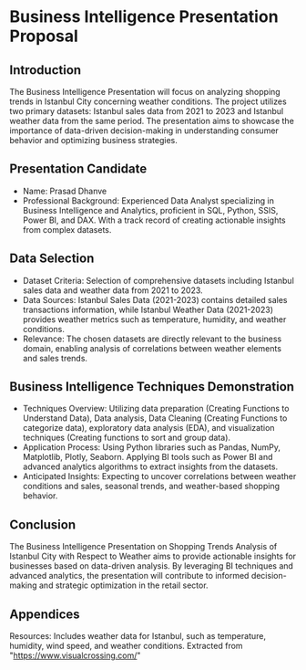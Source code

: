 # Business Intelligence Presentation Proposal

## Introduction

The Business Intelligence Presentation will focus on analyzing shopping trends in Istanbul City concerning weather conditions. The project utilizes two primary datasets: Istanbul sales data from 2021 to 2023 and Istanbul weather data from the same period. The presentation aims to showcase the importance of data-driven decision-making in understanding consumer behavior and optimizing business strategies.

## Presentation Candidate

- Name: Prasad Dhanve
- Professional Background: Experienced Data Analyst specializing in Business Intelligence and Analytics, proficient in SQL, Python, SSIS, Power BI, and DAX. With a track record of creating actionable insights from complex datasets.

## Data Selection

- Dataset Criteria: Selection of comprehensive datasets including Istanbul sales data and weather data from 2021 to 2023.
- Data Sources: Istanbul Sales Data (2021-2023) contains detailed sales transactions information, while Istanbul Weather Data (2021-2023) provides weather metrics such as temperature, humidity, and weather conditions.
- Relevance: The chosen datasets are directly relevant to the business domain, enabling analysis of correlations between weather elements and sales trends.

## Business Intelligence Techniques Demonstration

- Techniques Overview: Utilizing data preparation (Creating Functions to Understand Data), Data analysis, Data Cleaning (Creating Functions to categorize data), exploratory data analysis (EDA), and visualization techniques (Creating functions to sort and group data).
- Application Process: Using Python libraries such as Pandas, NumPy, Matplotlib, Plotly, Seaborn. Applying BI tools such as Power BI and advanced analytics algorithms to extract insights from the datasets.
- Anticipated Insights: Expecting to uncover correlations between weather conditions and sales, seasonal trends, and weather-based shopping behavior.

## Conclusion

The Business Intelligence Presentation on Shopping Trends Analysis of Istanbul City with Respect to Weather aims to provide actionable insights for businesses based on data-driven analysis. By leveraging BI techniques and advanced analytics, the presentation will contribute to informed decision-making and strategic optimization in the retail sector.

## Appendices

Resources: Includes weather data for Istanbul, such as temperature, humidity, wind speed, and weather conditions. Extracted from "https://www.visualcrossing.com/"
